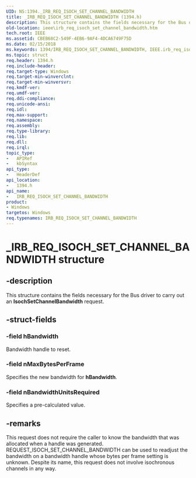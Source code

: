 ```yaml
---
UID: NS:1394._IRB_REQ_ISOCH_SET_CHANNEL_BANDWIDTH
title: _IRB_REQ_ISOCH_SET_CHANNEL_BANDWIDTH (1394.h)
description: This structure contains the fields necessary for the Bus driver to carry out an IsochSetChannelBandwidth request.
old-location: ieee\irb_req_isoch_set_channel_bandwidth.htm
tech.root: IEEE
ms.assetid: CBEB68C2-549F-4EB6-9AF4-4DCA6749F75D
ms.date: 02/15/2018
ms.keywords: 1394/IRB_REQ_ISOCH_SET_CHANNEL_BANDWIDTH, IEEE.irb_req_isoch_set_channel_bandwidth, IRB_REQ_ISOCH_SET_CHANNEL_BANDWIDTH, IRB_REQ_ISOCH_SET_CHANNEL_BANDWIDTH structure [Buses], _IRB_REQ_ISOCH_SET_CHANNEL_BANDWIDTH
ms.topic: struct
req.header: 1394.h
req.include-header: 
req.target-type: Windows
req.target-min-winverclnt: 
req.target-min-winversvr: 
req.kmdf-ver: 
req.umdf-ver: 
req.ddi-compliance: 
req.unicode-ansi: 
req.idl: 
req.max-support: 
req.namespace: 
req.assembly: 
req.type-library: 
req.lib: 
req.dll: 
req.irql: 
topic_type:
-	APIRef
-	kbSyntax
api_type:
-	HeaderDef
api_location:
-	1394.h
api_name:
-	IRB_REQ_ISOCH_SET_CHANNEL_BANDWIDTH
product:
- Windows
targetos: Windows
req.typenames: IRB_REQ_ISOCH_SET_CHANNEL_BANDWIDTH
---
```


# _IRB_REQ_ISOCH_SET_CHANNEL_BANDWIDTH structure


## -description


This structure contains the fields necessary for the Bus driver to carry out an <b>IsochSetChannelBandwidth</b> request.


## -struct-fields




### -field hBandwidth

Bandwidth handle to reset.


### -field nMaxBytesPerFrame

Specifies the new bandwidth for <b>hBandwidth</b>.


### -field nBandwidthUnitsRequired

Specifies a pre-calculated value.


## -remarks



This request does not require the caller to know the bandwidth that was allocated when a handle was generated. REQUEST_ISOCH_SET_CHANNEL_BANDWIDTH can be used to readjust the bandwidth on a bandwidth handle whose bytes per frame setting is unknown. Despite its name, this request does not involve isochronous channels in any way.



